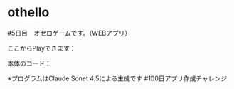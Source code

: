 # othello
#5日目　オセロゲームです。（WEBアプリ）

ここからPlayできます：

本体のコード：

※プログラムはClaude Sonet 4.5による生成です #100日アプリ作成チャレンジ
